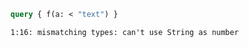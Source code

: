 ```graphql
query { f(a: < "text") }
```

```
1:16: mismatching types: can't use String as number
```